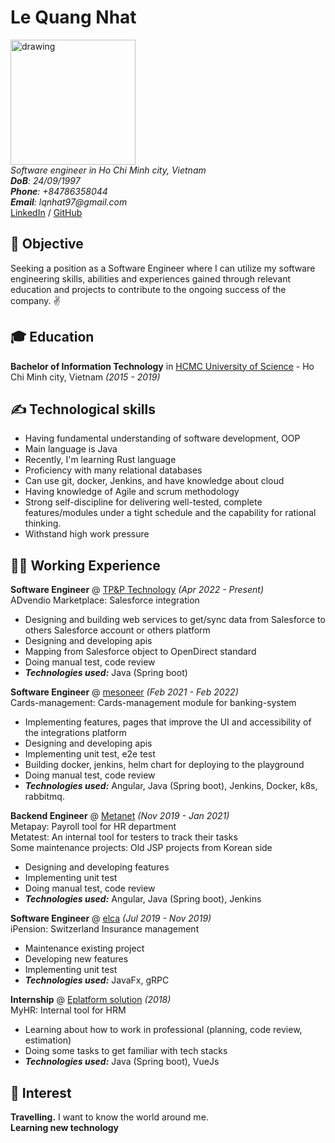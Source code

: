 # Le Quang Nhat

<img src="https://github.com/lqnhat97/my-digital-cv/blob/gh-pages/img/my_img.JPG?raw=true" alt="drawing" style="width:200px;"/> <br>
_Software engineer in Ho Chi Minh city, Vietnam_ <br>
_**DoB**: 24/09/1997_ <br>
_**Phone**: +84786358044_ <br>
_**Email**: lqnhat97@gmail.com_ <br>
[LinkedIn](https://www.linkedin.com/in/lqnhat97/) / [GitHub](https://github.com/lqnhat97/)

## 🎯 Objective

Seeking a position as a Software Engineer where I can utilize my software engineering skills, abilities and experiences gained through relevant education and projects to contribute to the ongoing success of the company. ✌️ <br> 

## 🎓 Education

**Bachelor of Information Technology** in [HCMC University of Science](https://www.hcmus.edu.vn/) - Ho Chi Minh city, Vietnam _(2015 - 2019)_

## ✍️ Technological skills

- Having fundamental understanding of software development, OOP
- Main language is Java
- Recently, I'm learning Rust language
- Proficiency with many relational databases
- Can use git, docker, Jenkins, and have knowledge about cloud
- Having knowledge of Agile and scrum methodology
- Strong self-discipline for delivering well-tested, complete features/modules under a tight schedule and the capability for rational thinking.
- Withstand high work pressure

## 👨‍💻 Working Experience

**Software Engineer** @ [TP&P Technology](https://www.tpptechnology.com/) _(Apr 2022 - Present)_ <br>
ADvendio Marketplace: Salesforce integration

- Designing and building web services to get/sync data from Salesforce to others Salesforce account or others platform
- Designing and developing apis
- Mapping from Salesforce object to OpenDirect standard
- Doing manual test, code review
- **_Technologies used:_** Java (Spring boot)

**Software Engineer** @ [mesoneer](https://www.mesoneer.io/en/) _(Feb 2021 - Feb 2022)_ <br>
Cards-management: Cards-management module for banking-system

- Implementing features, pages that improve the UI and accessibility of the integrations platform
- Designing and developing apis
- Implementing unit test, e2e test
- Building docker, jenkins, helm chart for deploying to the playground
- Doing manual test, code review
- **_Technologies used:_** Angular, Java (Spring boot), Jenkins, Docker, k8s, rabbitmq.

**Backend Engineer** @ [Metanet](https://www.metanet.co.kr/) _(Nov 2019 - Jan 2021)_ <br>
Metapay: Payroll tool for HR department <br>
Metatest: An internal tool for testers to track their tasks <br>
Some maintenance projects: Old JSP projects from Korean side

- Designing and developing features
- Implementing unit test
- Doing manual test, code review
- **_Technologies used:_** Angular, Java (Spring boot), Jenkins

**Software Engineer** @ [elca](https://www.elca.vn/) _(Jul 2019 - Nov 2019)_ <br>
iPension: Switzerland Insurance management

- Maintenance existing project
- Developing new features
- Implementing unit test
- **_Technologies used:_** JavaFx, gRPC

**Internship** @ [Eplatform solution](https://www.eplatform.vn/) _(2018)_ <br>
MyHR: Internal tool for HRM

- Learning about how to work in professional (planning, code review, estimation)
- Doing some tasks to get familiar with tech stacks
- **_Technologies used:_** Java (Spring boot), VueJs

## 🧸 Interest

**Travelling.** I want to know the 
world around me.<br>
**Learning new technology**
